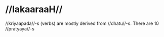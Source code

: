 # //lakaaraaH//

//kriyaapada//-s (verbs) are mostly derived from //dhatu//-s. There are 10 //pratyaya//-s 


<!--stackedit_data:
eyJoaXN0b3J5IjpbNjIxMTMwOTQsLTExMTc3OTg4OTFdfQ==
-->